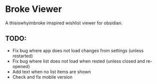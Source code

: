 # Broke Viewer 

A thisiswhyimbroke imspired wishlist viewer for obsidian.

## TODO: 
- Fix bug where app does not load changes from settings (unless restarted)
- Fix bug where list does not load when rested (unless closed and re-opened)
- Add text when no list items are shown
- Check and fix mobile version